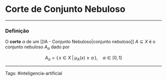 
# Corte de Conjunto Nebuloso

---

### Definição

O **corte** $\alpha$ de um [[IA - Conjunto Nebuloso|conjunto nebuloso]] $A \subseteq X$ é o conjunto nebuloso $A_\alpha$ dado por

$$
A_\alpha = \{\, x \in X \;|\; \mu_A(x) \geq \alpha \,\}, \quad \alpha\in[0,1]
$$

---

Tags: #inteligencia-artificial

